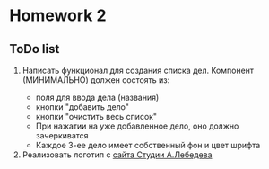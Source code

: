 <h1>
    Homework 2
</h1>
<h2>ToDo list</h2>

<ol>
<li>
<div>
Написать функционал для создания списка дел. Компонент (МИНИМАЛЬНО) должен состоять из:
<ul>
<li>
поля для ввода дела (названия)
</li>
<li>
кнопки "добавить дело"
</li>
<li>
кнопки "очистить весь список"
</li>
<li>
При нажатии на уже добавленное дело, оно должно зачеркиватся
</li>
<li>
Каждое 3-ее дело имеет собственный фон и цвет шрифта
</li>
</ul>
</div>
</li>

<li>
<div>
Реализовать логотип с <a href="https://www.artlebedev.ru/">сайта Студии А.Лебедева</a>
</div>
</li>
</ol>
